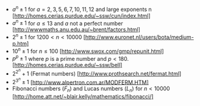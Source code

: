  * $a^n \pm 1$ for $a = 2, 3, 5, 6, 7, 10, 11, 12$ and large exponents n [http://homes.cerias.purdue.edu/~ssw/cun/index.html]
 * $a^n \pm 1$ for $a ≤ 13$ and $a$ not a perfect number [http://wwwmaths.anu.edu.au/~brent/factors.html]
 * $2^n \pm 1$ for $1200 < n < 10000$ [http://www.euronet.nl/users/bota/medium-p.htm]
 * $10^n \pm 1$ for $n ≤ 100$ [http://www.swox.com/gmp/repunit.html]
 * $p^p \pm 1$ where $p$ is a prime number and $p < 180$. [http://homes.cerias.purdue.edu/~ssw/bell]
 * $2^{2^n} + 1$ (Fermat numbers) [http://www.prothsearch.net/fermat.html]
 * $2^{3^n} \pm 1$ [http://www.alpertron.com.ar/MODFERM.HTM] 
 * Fibonacci numbers ($F_n$) and Lucas numbers ($L_n$) for $n < 10000$ [http://home.att.net/~blair.kelly/mathematics/fibonacci/]
